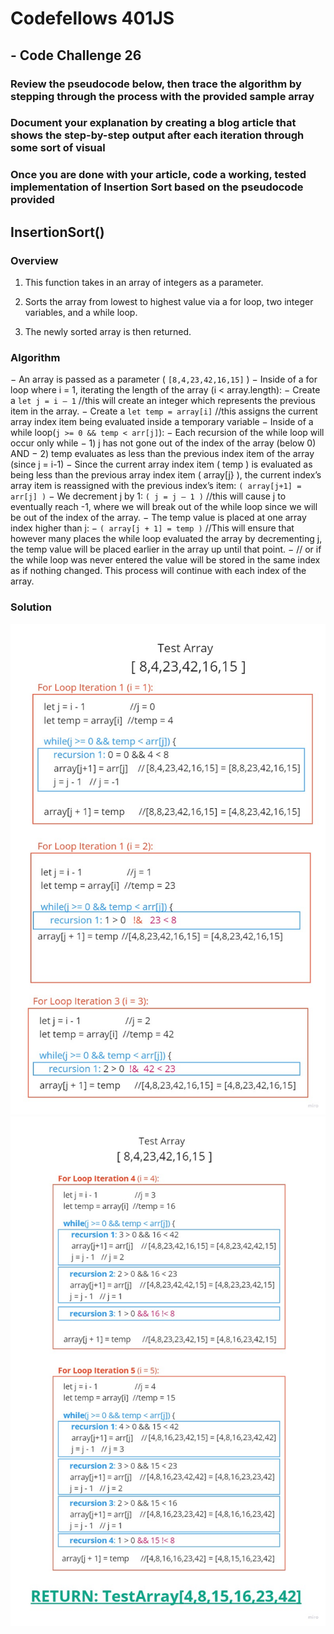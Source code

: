 # Codefellows 401JS

## - Code Challenge 26

### Review the pseudocode below, then trace the algorithm by stepping through the process with the provided sample array

### Document your explanation by creating a blog article that shows the step-by-step output after each iteration through some sort of visual  

### Once you are done with your article, code a working, tested implementation of Insertion Sort based on the pseudocode provided

## InsertionSort()

### Overview

1) This function takes in an array of integers as a parameter.

2) Sorts the array from lowest to highest value via a for loop, two integer variables, and a while loop.

3) The newly sorted array is then returned.

### Algorithm

− An array is passed as a parameter ( `[8,4,23,42,16,15]` )
− Inside of a for loop where i = 1, iterating the length of the array (i < array.length):
− Create a `let j = i – 1` //this will create an integer which represents the previous item in the array.
− Create a `let temp = array[i]` //this assigns the current array index item being evaluated inside a temporary variable
− Inside of a while loop(`j >= 0 && temp < arr[j]`):
− Each recursion of the while loop will occur only while 
− 1) j has not gone out of the index of the array (below 0) AND
− 2) temp evaluates as less than the previous index item of the array (since j = i-1)
− Since the current array index item ( temp ) is evaluated as being less than the previous array index item ( array[j} ), the current index’s array item is reassigned with the previous index’s item:
 `( array[j+1] = arr[j] )`
− We decrement j by 1: 
`( j = j – 1 )`  //this will cause j to eventually reach -1, where we will break out of the while loop since we will be out of the index of the array.
− The temp value is placed at one array index higher than j:
−  `( array[j + 1] = temp )`   //This will ensure that however many places the while loop evaluated the array by decrementing j, the temp value will be placed earlier in the array up until that point.
− // or if the while loop was never entered the value will be stored in the same index as if nothing changed. This process will continue with each index of the array.

### Solution

![For Loop iteration 1-3](./whiteboard1.jpg)
![For Loop iteration 4-5](./whiteboard2.jpg)
